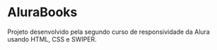 # AluraBooks
Projeto desenvolvido pela segundo curso de responsividade da Alura usando HTML, CSS e SWIPER.
